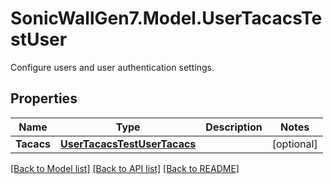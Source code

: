 # SonicWallGen7.Model.UserTacacsTestUser
Configure users and user authentication settings.

## Properties

Name | Type | Description | Notes
------------ | ------------- | ------------- | -------------
**Tacacs** | [**UserTacacsTestUserTacacs**](UserTacacsTestUserTacacs.md) |  | [optional] 

[[Back to Model list]](../README.md#documentation-for-models) [[Back to API list]](../README.md#documentation-for-api-endpoints) [[Back to README]](../README.md)

